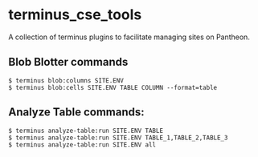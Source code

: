 # terminus_cse_tools
A collection of terminus plugins to facilitate managing sites on Pantheon.

## Blob Blotter commands

```
$ terminus blob:columns SITE.ENV
$ terminus blob:cells SITE.ENV TABLE COLUMN --format=table
```

## Analyze Table commands:

```
$ terminus analyze-table:run SITE.ENV TABLE
$ terminus analyze-table:run SITE.ENV TABLE_1,TABLE_2,TABLE_3
$ terminus analyze-table:run SITE.ENV all
```
